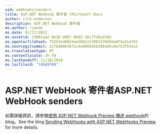 ```yaml
---
uid: webhooks/senders
title: ASP.NET Webhook 寄件者 |Microsoft Docs
author: rick-anderson
description: ASP.NET Webhook 寄件者
ms.author: riande
ms.date: 01/17/2012
ms.assetid: 33001ae2-8e1b-4807-8b02-16c7fd8ad38d
ms.openlocfilehash: f5253a30024ae509221f0b5270d5bad74a214701
ms.sourcegitcommit: 22fbd8863672c4ad6693b8388ad5c8e753fb41a2
ms.translationtype: MT
ms.contentlocale: zh-TW
ms.lasthandoff: 11/28/2019
ms.locfileid: "74569789"
---
```

# <a name="aspnet-webhook-senders"></a><span data-ttu-id="e0e33-103">ASP.NET WebHook 寄件者</span><span class="sxs-lookup"><span data-stu-id="e0e33-103">ASP.NET WebHook senders</span></span>

<span data-ttu-id="e0e33-104">如需詳細資訊，請參閱[使用 ASP.NET Webhook Preview 傳送 webhook](https://blogs.msdn.com/b/webdev/archive/2015/09/15/sending-webhooks-with-asp-net-webhooks-preview.aspx)的 blog。</span><span class="sxs-lookup"><span data-stu-id="e0e33-104">See the blog [Sending WebHooks with ASP.NET WebHooks Preview](https://blogs.msdn.com/b/webdev/archive/2015/09/15/sending-webhooks-with-asp-net-webhooks-preview.aspx) for more details.</span></span>
